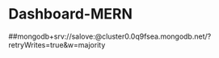 # Dashboard-MERN
##mongodb+srv://salove:<password>@cluster0.0q9fsea.mongodb.net/?retryWrites=true&w=majority